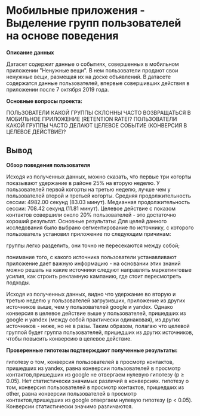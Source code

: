 # Мобильные приложения - Выделение групп пользователей на основе поведения

**Описание данных**

Датасет содержит данные о событиях, совершенных в мобильном приложении "Ненужные вещи". В нем пользователи продают свои ненужные вещи, размещая их на доске объявлений. В датасете содержатся данные пользователей, впервые совершивших действия в приложении после 7 октября 2019 года.

**Основные вопросы проекта:**

ПОЛЬЗОВАТЕЛИ КАКОЙ ГРУППЫ СКЛОННЫ ЧАСТО ВОЗВРАЩАТЬСЯ В МОБИЛЬНОЕ ПРИЛОЖЕНИЕ (RETENTION RATE)?
ПОЛЬЗОВАТЕЛИ КАКОЙ ГРУППЫ ЧАСТО ДЕЛАЮТ ЦЕЛЕВОЕ СОБЫТИЕ (КОНВЕРСИЯ В ЦЕЛЕВОЕ ДЕЙСТВИЕ)?

## Вывод

**Обзор поведения пользователя**

Исходя из полученных данных, можно сказать, что первые три когорты показывают удержание в районе 25% на вторую неделю. У пользователей первой когорты на третью неделю, лучше чем у пользователей второй и третьей когорты.
Средняя продолжительность сессии: 4982.00 секунд (83.03 минут). Медианная продолжительность сессии: 708.42 секунд (11.81 минут).
Целевое действие с показом контактов совершили около 20% пользователей - это достаточно хороший результат.
Основные результаты: Для целей данного исследования было выбрано сегментирование по источнику, с которого пользователь установил приложение по следующим причинам:

группы легко разделить, они точно не пересекаются между собой;

понимание того, с какого источника пользователи устанавливают приложение дает важную информацию - на основании этих знаний можно решать на какие источники следуют направлять маркетинговые усилия, как строить рекламную кампанию, где стоит пересмотреть подходы.

Исходя из полученных данных, видно что удержание во вторую и третью неделю у пользователей загрузивших, приложение из других источников выше, чем у пользователей google и yandex. Однако конверсия в целевое действие выше у пользователей, пришедших из google и yandex (между собой практически одинаковая), из других источников - ниже, но не в разы. Таким образом, полагаю что целевой группой будет группа пользователей, пришедших из других источников, чтобы повысить конверсию в целевое действие.

**Проверенные гипотезы подтверждают полученные результаты:**

гипотезу о том, конверсия пользователей в просмотр контактов, пришедших из yandex, равна конверсии пользователей в просмотр контактов,пришедших из google не отвергаем нулевую гипотезу (p ≥ 0.05). Нет статистически значимых различий в конверсиях.
гипотезу о том, конверсия пользователей в просмотр контактов, пришедших из other, равна конверсии пользователей в просмотр контактов,пришедших из google отвергаем нулевую гипотезу (p < 0.05). Конверсии статистически значимо различаются.
